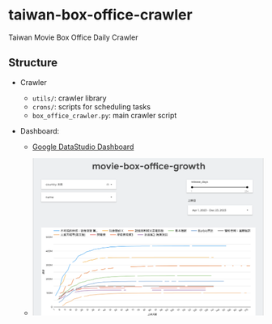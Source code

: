 # taiwan-box-office-crawler
Taiwan Movie Box Office Daily Crawler


## Structure

- Crawler
    - `utils/`: crawler library
    - `crons/`: scripts for scheduling tasks
    - `box_office_crawler.py`: main crawler script

- Dashboard:
    - [Google DataStudio Dashboard](https://lookerstudio.google.com/u/0/reporting/24647eab-db44-4473-8dc4-8c04b2ee85e5/page/tEnnC)
    
    - ![Snapshot](./asset/snapshot.png)
